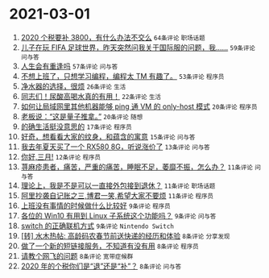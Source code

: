 # 2021-03-01

1. [2020 个税要补 3800，有什么办法不交么](https://www.v2ex.com/t/757130) `64条评论` `职场话题`
1. [儿子在玩 FIFA 足球世界，昨天突然问我关于国际服的问题，我……](https://www.v2ex.com/t/757095) `59条评论` `问与答`
1. [人生会有重逢吗](https://www.v2ex.com/t/757138) `57条评论` `问与答`
1. [不想上班了，只想学习编程，编程太 TM 有趣了。](https://www.v2ex.com/t/757097) `53条评论` `程序员`
1. [净水器的选择，很烦](https://www.v2ex.com/t/757161) `26条评论` `生活`
1. [同志们！尿酸高喝水真的有用！](https://www.v2ex.com/t/757142) `22条评论` `生活`
1. [如何让局域网里其他机器能够 ping 通 VM 的 only-host 模式](https://www.v2ex.com/t/757111) `20条评论` `程序员`
1. [老板说：“这是量子推拿。”](https://www.v2ex.com/t/757093) `20条评论` `随想`
1. [的确生活挺没意思的](https://www.v2ex.com/t/757100) `17条评论` `程序员`
1. [好奇，想看看大家的纹身，和蕴含的寓意](https://www.v2ex.com/t/757137) `15条评论` `问与答`
1. [我去年夏天买了一个 RX580 8G，听说涨价了](https://www.v2ex.com/t/757105) `13条评论` `问与答`
1. [你好,三月!](https://www.v2ex.com/t/757141) `12条评论` `程序员`
1. [荨麻疹患者，痛苦，严重的痛苦，睡眠不足，萎靡不振，怎么办？](https://www.v2ex.com/t/757147) `11条评论` `问与答`
1. [理论上，我是不是可以一直接外包接到退休？](https://www.v2ex.com/t/757140) `11条评论` `职场话题`
1. [阿里抄袭自记账之三,博君一笑,希望大家不要烦](https://www.v2ex.com/t/757106) `11条评论` `程序员`
1. [上班没有事情的时候做什么比较好](https://www.v2ex.com/t/757162) `9条评论` `程序员`
1. [各位的 Win10 有用到 Linux 子系统这个功能吗？](https://www.v2ex.com/t/757104) `9条评论` `问与答`
1. [switch 的正确联机方式](https://www.v2ex.com/t/757098) `9条评论` `Nintendo Switch`
1. [[转] 水木热帖: 高龄码农春节前送快递的经历和体验](https://www.v2ex.com/t/757157) `8条评论` `分享发现`
1. [做了一个新的短链接服务，不知道有没有用](https://www.v2ex.com/t/757149) `8条评论` `程序员`
1. [请教个网飞的问题](https://www.v2ex.com/t/757135) `8条评论` `宽带症候群`
1. [2020 年的个税你们是“退”还是“补”？](https://www.v2ex.com/t/757125) `8条评论` `问与答`
